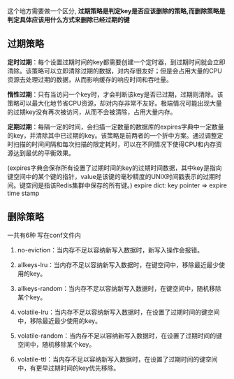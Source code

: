 这个地方需要做一个区分, **过期策略是判定key是否应该删除的策略,而删除策略是判定具体应该用什么方式来删除已经过期的键**

## 过期策略
**定时过期**：每个设置过期时间的key都需要创建一个定时器，到过期时间就会立即清除。该策略可以立即清除过期的数据，对内存很友好；但是会占用大量的CPU资源去处理过期的数据，从而影响缓存的响应时间和吞吐量。

**惰性过期**：只有当访问一个key时，才会判断该key是否已过期，过期则清除。该策略可以最大化地节省CPU资源，却对内存非常不友好。极端情况可能出现大量的过期key没有再次被访问，从而不会被清除，占用大量内存。

**定期过期**：每隔一定的时间，会扫描一定数量的数据库的expires字典中一定数量的key，并清除其中已过期的key。该策略是前两者的一个折中方案。通过调整定时扫描的时间间隔和每次扫描的限定耗时，可以在不同情况下使得CPU和内存资源达到最优的平衡效果。

(expires字典会保存所有设置了过期时间的key的过期时间数据，其中key是指向键空间中的某个键的指针，value是该键的毫秒精度的UNIX时间戳表示的过期时间。键空间是指该Redis集群中保存的所有键。)
expire dict:  key pointer  =>  expire time stamp


## 删除策略
一共有6种 写在conf文件内
1. no-eviction：当内存不足以容纳新写入数据时，新写入操作会报错。

2. allkeys-lru：当内存不足以容纳新写入数据时，在键空间中，移除最近最少使用的key。

3. allkeys-random：当内存不足以容纳新写入数据时，在键空间中，随机移除某个key。

4. volatile-lru：当内存不足以容纳新写入数据时，在设置了过期时间的键空间中，移除最近最少使用的key。

5. volatile-random：当内存不足以容纳新写入数据时，在设置了过期时间的键空间中，随机移除某个key。

6. volatile-ttl：当内存不足以容纳新写入数据时，在设置了过期时间的键空间中，有更早过期时间的key优先移除。